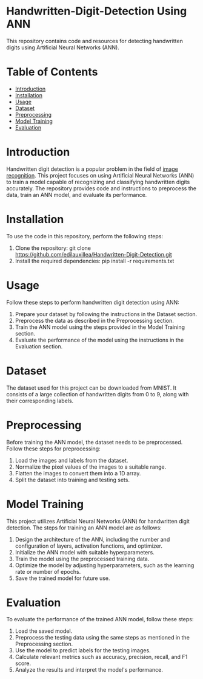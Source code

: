 # Handwritten-Digit-Detection Using ANN
This repository contains code and resources for detecting handwritten digits using Artificial Neural Networks (ANN).

# Table of Contents
- [Introduction](https://github.com/edilauxillea/Handwritten-Digit-Detection#introduction)
- [Installation](https://github.com/edilauxillea/Handwritten-Digit-Detection#installation)
- [Usage](https://github.com/edilauxillea/Handwritten-Digit-Detection#usage)
- [Dataset](https://github.com/edilauxillea/Handwritten-Digit-Detection#dataset)
- [Preprocessing](https://github.com/edilauxillea/Handwritten-Digit-Detection#preprocessing)
- [Model Training](https://github.com/edilauxillea/Handwritten-Digit-Detection#model-training)
- [Evaluation](https://github.com/edilauxillea/Handwritten-Digit-Detection#evaluation)
  
# Introduction
Handwritten digit detection is a popular problem in the field of [image recognition](https://medium.com/dataman-in-ai/module-6-image-recognition-for-insurance-claim-handling-part-i-a338d16c9de0). This project focuses on using Artificial Neural Networks (ANN) to train a model capable of recognizing and classifying handwritten digits accurately. The repository provides code and instructions to preprocess the data, train an ANN model, and evaluate its performance.

# Installation
To use the code in this repository, perform the following steps:
1. Clone the repository: git clone https://github.com/edilauxillea/Handwritten-Digit-Detection.git
2. Install the required dependencies: pip install -r requirements.txt

# Usage
Follow these steps to perform handwritten digit detection using ANN:
1. Prepare your dataset by following the instructions in the Dataset section.
2. Preprocess the data as described in the Preprocessing section.
3. Train the ANN model using the steps provided in the Model Training section.
4. Evaluate the performance of the model using the instructions in the Evaluation section.

# Dataset
The dataset used for this project can be downloaded from MNIST. It consists of a large collection of handwritten digits from 0 to 9, along with their corresponding labels.

# Preprocessing
Before training the ANN model, the dataset needs to be preprocessed. Follow these steps for preprocessing:
1. Load the images and labels from the dataset.
2. Normalize the pixel values of the images to a suitable range.
3. Flatten the images to convert them into a 1D array.
4. Split the dataset into training and testing sets.

# Model Training
This project utilizes Artificial Neural Networks (ANN) for handwritten digit detection. The steps for training an ANN model are as follows:
1. Design the architecture of the ANN, including the number and configuration of layers, activation functions, and optimizer.
2. Initialize the ANN model with suitable hyperparameters.
3. Train the model using the preprocessed training data.
4. Optimize the model by adjusting hyperparameters, such as the learning rate or number of epochs.
5. Save the trained model for future use.

# Evaluation
To evaluate the performance of the trained ANN model, follow these steps:
1. Load the saved model.
2. Preprocess the testing data using the same steps as mentioned in the Preprocessing section.
3. Use the model to predict labels for the testing images.
4. Calculate relevant metrics such as accuracy, precision, recall, and F1 score.
5. Analyze the results and interpret the model's performance.
